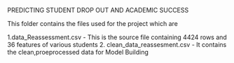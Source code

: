 
PREDICTING STUDENT DROP OUT AND ACADEMIC SUCCESS

This folder contains the files used for the project which are

1.data_Reassessment.csv - This is the source file containing 4424 rows and 36 features of various students
2. clean_data_reassesment.csv - It contains the clean,proeprocessed data for Model Building

